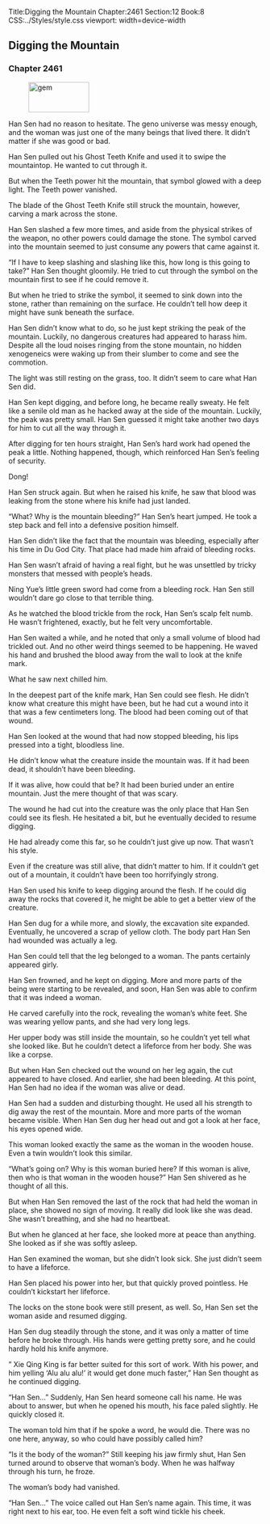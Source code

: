 Title:Digging the Mountain 
Chapter:2461 
Section:12 
Book:8 
CSS:../Styles/style.css 
viewport: width=device-width
  
## Digging the Mountain
### Chapter 2461 
<figure>
	<img src="../Images/gem.gif" alt="gem" id="gem" width="120" height="60" />
</figure>
  

  
  Han Sen had no reason to hesitate. The geno universe was messy enough, and the woman was just one of the many beings that lived there. It didn’t matter if she was good or bad.

Han Sen pulled out his Ghost Teeth Knife and used it to swipe the mountaintop. He wanted to cut through it.

But when the Teeth power hit the mountain, that symbol glowed with a deep light. The Teeth power vanished.

The blade of the Ghost Teeth Knife still struck the mountain, however, carving a mark across the stone.

Han Sen slashed a few more times, and aside from the physical strikes of the weapon, no other powers could damage the stone. The symbol carved into the mountain seemed to just consume any powers that came against it.

“If I have to keep slashing and slashing like this, how long is this going to take?” Han Sen thought gloomily. He tried to cut through the symbol on the mountain first to see if he could remove it.

But when he tried to strike the symbol, it seemed to sink down into the stone, rather than remaining on the surface. He couldn’t tell how deep it might have sunk beneath the surface.

Han Sen didn’t know what to do, so he just kept striking the peak of the mountain. Luckily, no dangerous creatures had appeared to harass him. Despite all the loud noises ringing from the stone mountain, no hidden xenogeneics were waking up from their slumber to come and see the commotion.

The light was still resting on the grass, too. It didn’t seem to care what Han Sen did.

Han Sen kept digging, and before long, he became really sweaty. He felt like a senile old man as he hacked away at the side of the mountain. Luckily, the peak was pretty small. Han Sen guessed it might take another two days for him to cut all the way through it.

After digging for ten hours straight, Han Sen’s hard work had opened the peak a little. Nothing happened, though, which reinforced Han Sen’s feeling of security.

Dong!

Han Sen struck again. But when he raised his knife, he saw that blood was leaking from the stone where his knife had just landed.

“What? Why is the mountain bleeding?” Han Sen’s heart jumped. He took a step back and fell into a defensive position himself.

Han Sen didn’t like the fact that the mountain was bleeding, especially after his time in Du God City. That place had made him afraid of bleeding rocks.

Han Sen wasn’t afraid of having a real fight, but he was unsettled by tricky monsters that messed with people’s heads.

Ning Yue’s little green sword had come from a bleeding rock. Han Sen still wouldn’t dare go close to that terrible thing.

As he watched the blood trickle from the rock, Han Sen’s scalp felt numb. He wasn’t frightened, exactly, but he felt very uncomfortable.

Han Sen waited a while, and he noted that only a small volume of blood had trickled out. And no other weird things seemed to be happening. He waved his hand and brushed the blood away from the wall to look at the knife mark.

What he saw next chilled him.

In the deepest part of the knife mark, Han Sen could see flesh. He didn’t know what creature this might have been, but he had cut a wound into it that was a few centimeters long. The blood had been coming out of that wound.

Han Sen looked at the wound that had now stopped bleeding, his lips pressed into a tight, bloodless line.

He didn’t know what the creature inside the mountain was. If it had been dead, it shouldn’t have been bleeding.

If it was alive, how could that be? It had been buried under an entire mountain. Just the mere thought of that was scary.

The wound he had cut into the creature was the only place that Han Sen could see its flesh. He hesitated a bit, but he eventually decided to resume digging.

He had already come this far, so he couldn’t just give up now. That wasn’t his style.

Even if the creature was still alive, that didn’t matter to him. If it couldn’t get out of a mountain, it couldn’t have been too horrifyingly strong.

Han Sen used his knife to keep digging around the flesh. If he could dig away the rocks that covered it, he might be able to get a better view of the creature.

Han Sen dug for a while more, and slowly, the excavation site expanded. Eventually, he uncovered a scrap of yellow cloth. The body part Han Sen had wounded was actually a leg.

Han Sen could tell that the leg belonged to a woman. The pants certainly appeared girly.

Han Sen frowned, and he kept on digging. More and more parts of the being were starting to be revealed, and soon, Han Sen was able to confirm that it was indeed a woman.

He carved carefully into the rock, revealing the woman’s white feet. She was wearing yellow pants, and she had very long legs.

Her upper body was still inside the mountain, so he couldn’t yet tell what she looked like. But he couldn’t detect a lifeforce from her body. She was like a corpse.

But when Han Sen checked out the wound on her leg again, the cut appeared to have closed. And earlier, she had been bleeding. At this point, Han Sen had no idea if the woman was alive or dead.

Han Sen had a sudden and disturbing thought. He used all his strength to dig away the rest of the mountain. More and more parts of the woman became visible. When Han Sen dug her head out and got a look at her face, his eyes opened wide.

This woman looked exactly the same as the woman in the wooden house. Even a twin wouldn’t look this similar.

“What’s going on? Why is this woman buried here? If this woman is alive, then who is that woman in the wooden house?” Han Sen shivered as he thought of all this.

But when Han Sen removed the last of the rock that had held the woman in place, she showed no sign of moving. It really did look like she was dead. She wasn’t breathing, and she had no heartbeat.

But when he glanced at her face, she looked more at peace than anything. She looked as if she was softly asleep.

Han Sen examined the woman, but she didn’t look sick. She just didn’t seem to have a lifeforce.

Han Sen placed his power into her, but that quickly proved pointless. He couldn’t kickstart her lifeforce.

The locks on the stone book were still present, as well. So, Han Sen set the woman aside and resumed digging.

Han Sen dug steadily through the stone, and it was only a matter of time before he broke through. His hands were getting pretty sore, and he could hardly hold his knife anymore.

” Xie Qing King is far better suited for this sort of work. With his power, and him yelling ‘Alu alu alu!’ it would get done much faster,” Han Sen thought as he continued digging.

“Han Sen…” Suddenly, Han Sen heard someone call his name. He was about to answer, but when he opened his mouth, his face paled slightly. He quickly closed it.

The woman told him that if he spoke a word, he would die. There was no one here, anyway, so who could have possibly called him?

“Is it the body of the woman?” Still keeping his jaw firmly shut, Han Sen turned around to observe that woman’s body. When he was halfway through his turn, he froze.

The woman’s body had vanished.

“Han Sen…” The voice called out Han Sen’s name again. This time, it was right next to his ear, too. He even felt a soft wind tickle his cheek.
